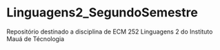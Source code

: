 # Linguagens2_SegundoSemestre
Repositório destinado a disciplina de ECM 252 Linguagens 2  do Instituto Mauá de Técnologia
